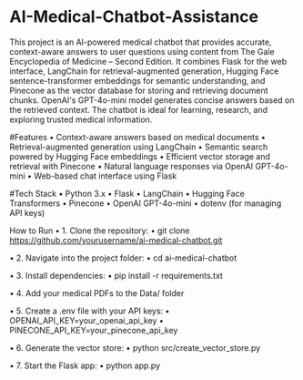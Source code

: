 # AI-Medical-Chatbot-Assistance

This project is an AI-powered medical chatbot that provides accurate, context-aware answers to user questions using content from The Gale Encyclopedia of Medicine – Second Edition. It combines Flask for the web interface, LangChain for retrieval-augmented generation, Hugging Face sentence-transformer embeddings for semantic understanding, and Pinecone as the vector database for storing and retrieving document chunks. OpenAI's GPT-4o-mini model generates concise answers based on the retrieved context. The chatbot is ideal for learning, research, and exploring trusted medical information.

#Features
•	Context-aware answers based on medical documents
•	Retrieval-augmented generation using LangChain
•	Semantic search powered by Hugging Face embeddings
•	Efficient vector storage and retrieval with Pinecone
•	Natural language responses via OpenAI GPT-4o-mini
•	Web-based chat interface using Flask

#Tech Stack
•	Python 3.x
•	Flask
•	LangChain
•	Hugging Face Transformers
•	Pinecone
•	OpenAI GPT-4o-mini
•	dotenv (for managing API keys)

How to Run
•	1. Clone the repository:
•	   git clone https://github.com/yourusername/ai-medical-chatbot.git

•	2. Navigate into the project folder:
•	   cd ai-medical-chatbot

•	3. Install dependencies:
•	   pip install -r requirements.txt

•	4. Add your medical PDFs to the Data/ folder

•	5. Create a .env file with your API keys:
•	   OPENAI_API_KEY=your_openai_api_key
•	   PINECONE_API_KEY=your_pinecone_api_key

•	6. Generate the vector store:
•	   python src/create_vector_store.py

•	7. Start the Flask app:
•	   python app.py



